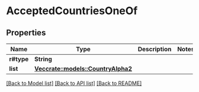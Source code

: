 # AcceptedCountriesOneOf

## Properties

Name | Type | Description | Notes
------------ | ------------- | ------------- | -------------
**r#type** | **String** |  | 
**list** | [**Vec<crate::models::CountryAlpha2>**](CountryAlpha2.md) |  | 

[[Back to Model list]](../README.md#documentation-for-models) [[Back to API list]](../README.md#documentation-for-api-endpoints) [[Back to README]](../README.md)


